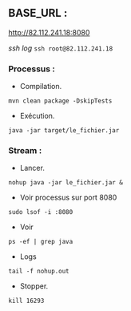 ## BASE_URL :

http://82.112.241.18:8080

*ssh log*
``ssh root@82.112.241.18``

### Processus :

* Compilation.

```
mvn clean package -DskipTests
```

* Exécution.

```
java -jar target/le_fichier.jar
```

### Stream :

* Lancer.

```
nohup java -jar le_fichier.jar &
```

* Voir processus sur port 8080

```
sudo lsof -i :8080
```

* Voir

```
ps -ef | grep java
```

* Logs

```
tail -f nohup.out
```

* Stopper.

```
kill 16293
```